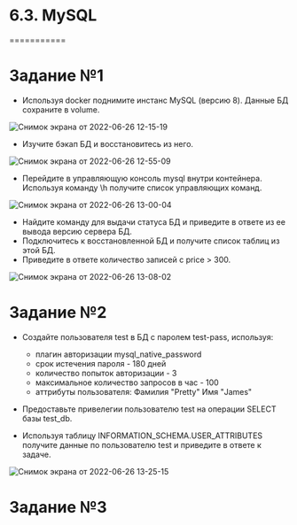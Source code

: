 # 6.3. MySQL
===========

# Задание №1

- Используя docker поднимите инстанс MySQL (версию 8). Данные БД сохраните в volume.

![Снимок экрана от 2022-06-26 12-15-19](https://user-images.githubusercontent.com/93032289/175807951-a9d872e4-98a6-45d3-a1ae-2009fb0b6b2a.png)

- Изучите бэкап БД и восстановитесь из него.

![Снимок экрана от 2022-06-26 12-55-09](https://user-images.githubusercontent.com/93032289/175808926-4e3f7824-cb5e-4ba8-84eb-db221e5c4ad4.png)

- Перейдите в управляющую консоль mysql внутри контейнера. Используя команду \h получите список управляющих команд.

![Снимок экрана от 2022-06-26 13-00-04](https://user-images.githubusercontent.com/93032289/175809049-d8a04789-ea4a-43e2-8e76-4de005d1a1c8.png)

- Найдите команду для выдачи статуса БД и приведите в ответе из ее вывода версию сервера БД. 
- Подключитесь к восстановленной БД и получите список таблиц из этой БД.
- Приведите в ответе количество записей с price > 300.

![Снимок экрана от 2022-06-26 13-08-02](https://user-images.githubusercontent.com/93032289/175809348-d12882f1-ef74-4d3d-ab6b-98129cf23848.png)

# Задание №2

- Создайте пользователя test в БД c паролем test-pass, используя:

   - плагин авторизации mysql_native_password
   - срок истечения пароля - 180 дней
   - количество попыток авторизации - 3
   - максимальное количество запросов в час - 100
   - аттрибуты пользователя:
         Фамилия "Pretty"
         Имя "James"
         
- Предоставьте привелегии пользователю test на операции SELECT базы test_db.
- Используя таблицу INFORMATION_SCHEMA.USER_ATTRIBUTES получите данные по пользователю test и приведите в ответе к задаче.

![Снимок экрана от 2022-06-26 13-25-15](https://user-images.githubusercontent.com/93032289/175809883-01b8d1a5-5aa2-47a3-b360-cc385230bdfd.png)

# Задание №3


